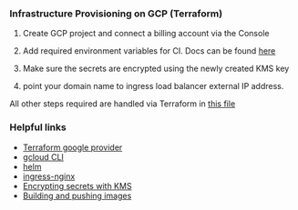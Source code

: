 ### Infrastructure Provisioning on GCP (Terraform)

1. Create GCP project and connect a billing account via the Console

2. Add required environment variables for CI. Docs can be found [here](../.circleci/README.md)

3. Make sure the secrets are encrypted using the newly created KMS key

4. point your domain name to ingress load balancer external IP address.

All other steps required are handled via Terraform in [this file](../infra/terraform/main.tf)

### Helpful links

- [Terraform google provider](https://registry.terraform.io/providers/hashicorp/google/latest/docs)
- [gcloud CLI](https://cloud.google.com/sdk/docs/install)
- [helm](https://helm.sh/)
- [ingress-nginx](https://kubernetes.github.io/ingress-nginx/deploy/#quick-start)
- [Encrypting secrets with KMS](https://cloud.google.com/kubernetes-engine/docs/how-to/encrypting-secrets)
- [Building and pushing images](https://cloud.google.com/artifact-registry/docs/docker/pushing-and-pulling)
